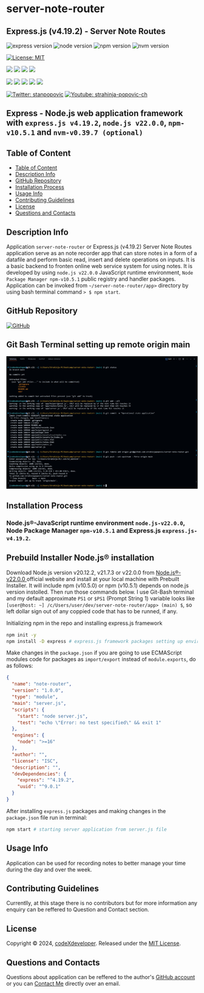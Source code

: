 
# server-note-router

## Express.js (v4.19.2) - Server Note Routes 
![express version](https://img.shields.io/npm/v/express?style=flat&logo=express&label=express.js&color=red) ![node version](https://img.shields.io/npm/v/node?style=flat&logo=nodedotjs&label=node&labelColor=white&color=red) ![npm version](https://img.shields.io/badge/version-v10.5.1-npm.svg?style=flat&logo=npm&label=npm&labelColor=yellow&color=red) ![nvm version](https://img.shields.io/badge/version-v0.39.7-nvm.svg?style=flat&logo=npm&label=nvm&labelColor=orange&color=red)

[![License: MIT](https://img.shields.io/badge/License-MIT-aqua.svg?style=for-the-badge)](https://opensource.org/licenses/MIT) 

<p align="left">
    <img src="https://img.shields.io/github/languages/top/strahinjapopovic/node-gen-readme?style=flat&color=blue" />
    <img src="https://img.shields.io/github/repo-size/strahinjapopovic/node-gen-readme?style=flat&color=blue" />
    <img src="https://img.shields.io/github/issues/strahinjapopovic/node-gen-readme?style=flat&color=blue" />
    <img src="https://img.shields.io/github/last-commit/strahinjapopovic/node-gen-readme?style=flat&color=blue" >
    
<p align="left">
    <a href="https://gist.github.com/Julien-Marcou/156b19aea4704e1d2f48adafc6e2acbf"><img src="https://img.shields.io/badge/es2023-javascript-blue?logo=javascript" /></a>
    <a href="https://nodejs.org/en"><img src="https://img.shields.io/badge/v22-node-blue?logo=nodedotjs" /></a>
    <a href="https://docs.npmjs.com/about-npm#getting-started"><img src="https://img.shields.io/badge/v10-npm-blue?logo=npm" /></a>
    <a href="https://www.npmjs.com/package/json5"><img src="https://img.shields.io/badge/v2-json5-blue?logo=npm" /></a>
    <a href="https://expressjs.com/"><img src="https://img.shields.io/badge/v4-express.js-blue?logo=npm" /></a>
</p>

<p align="left">
    <a href="https://twitter.com/stanpopovic"><img alt="Twitter: stanpopovic" src="https://img.shields.io/twitter/follow/stanpopovic.svg?style=social" target="_blank" /></a>
    <a href="https://www.youtube.com/@strahinja-popovic-ch"><img alt="Youtube: strahinja-popovic-ch" src="https://img.shields.io/badge/YouTube-red?&logo=youtube&style=social" target="_blank" /></a>
</p>

## Express - Node.js web application framework with `express.js v4.19.2`, `node.js v22.0.0`, `npm-v10.5.1` and `nvm-v0.39.7 (optional)`

<a id="table-of-content"></a>
## Table of Content

- [Table of Content](#table-of-content)
- [Description Info](#description-info)
- [GitHub Repository](#github-repository)
- [Installation Process](#installation-process)
- [Usage Info](#usage-info)
- [Contributing Guidelines](#contributing-guidelines)
- [License](#license)
- [Questions and Contacts](#questions-and-contacts)

<a id="description-info"></a>
## Description Info

Application `server-note-router` or Express.js (v4.19.2) Server Note Routes application serve as an note recorder app that can store notes in a form of a datafile and perform basic read, insert and delete operations on inputs. It is a basic backend to fronten online web service system for using notes. It is developed by using `node.js v22.0.0` JavaScript runtime environment, `Node Package Manager npm-v10.5.1` public registry and handler packages. Application can be invoked from `~/server-note-router/app>` directory by using bash terminal command `> $ npm start`.

<a id="github-repository"></a>
## GitHub Repository 
[![GitHub](https://img.shields.io/badge/logo-GitHub-white?logo=github&logoColor=black&style=flat&label=server-note-router&labelColor=white&color=red)](https://github.com/strahinjapopovic/server-note-router)

## Git Bash Terminal setting up remote origin main
[<img src="./screenshots/gitbash-setting-up-remote-origin-main-1.PNG" width="1200" alt="Git Bash Terminal screenshot." />](./screenshots/gitbash-setting-up-remote-origin-main-1.PNG)

<a id="installation-process"></a>
## Installation Process
### Node.js®-JavaScript runtime environment `node.js-v22.0.0`, Node Package Manager `npm-v10.5.1` and Express.js `express.js-v4.19.2`.

## Prebuild Installer Node.js® installation
Download Node.js version v20.12.2, v21.7.3 or v22.0.0 from [Node.js®-v22.0.0 ](https://nodejs.org/en) official website and install at your local machine with Prebuilt Installer. It will include npm (v10.5.0) or npm (v10.5.1) depends on node.js version instolled. Then run those commands below. I use Git-Bash terminal and my default approximate `PS1` or `$PS1` (Prompt String 1) variable looks like `[user@host: ~] /c/Users/user/dev/server-note-router/app> (main) $`, so left dollar sign out of any coppied code that has to be runned, if any.

Initializing npm in the repo and installing express.js framework
```bash
npm init -y
npm install -D express # express.js framework packages setting up environment for server-side development
```

Make changes in the `package.json` if you are going to use ECMAScript modules code for packages as `import/export` instead of `module.exports`, do as follows:
```json
{
  "name": "note-router",
  "version": "1.0.0",
  "type": "module",
  "main": "server.js",
  "scripts": {
    "start": "node server.js",
    "test": "echo \"Error: no test specified\" && exit 1"
  },
  "engines": {
    "node": ">=16"
  },
  "author": "",
  "license": "ISC",
  "description": "",
  "devDependencies": {
    "express": "^4.19.2",
    "uuid": "^9.0.1"
  }
}
```
After installing `express.js` packages and making changes in the `package.json` file run in terminal:
```bash
npm start # starting server application from server.js file
```
<a id="usage-info"></a>
## Usage Info

Application can be used for recording notes to better manage your time during the day and over the week.

<a id="contributing-guidelines"></a>
## Contributing Guidelines

Currentlly, at this stage there is no contributors but for more information any enquiry can be reffered to Question and Contact section.

## License

Copyright © 2024, [codeXdeveloper](https://github.com/strahinjapopovic). Released under the [MIT License](./LICENSE).

<a id="questions-and-contacts"></a>
## Questions and Contacts

Questions about application can be reffered to the author's [GitHub account](https://github.com/strahinjapopovic/server-note-router) or you can [Contact Me](mailto:spope.mails@gmail.com) directly over an email.
